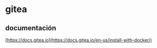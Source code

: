 # gitea

## documentación

[https://docs.gitea.io](https://docs.gitea.io/en-us/install-with-docker/)
